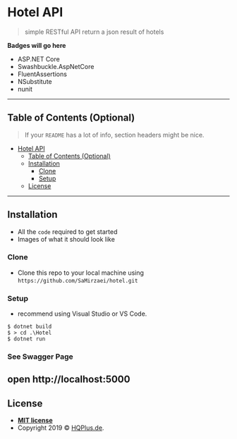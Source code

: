 # Hotel API

> simple RESTful API return a json result of hotels 

**Badges will go here**

- ASP.NET Core
- Swashbuckle.AspNetCore
- FluentAssertions
- NSubstitute
- nunit

---

## Table of Contents (Optional)

> If your `README` has a lot of info, section headers might be nice.

- [Hotel API](#hotel-api)
  - [Table of Contents (Optional)](#table-of-contents-optional)
  - [Installation](#installation)
    - [Clone](#clone)
    - [Setup](#setup)
  - [License](#license)


---

## Installation

- All the `code` required to get started
- Images of what it should look like

### Clone

- Clone this repo to your local machine using `https://github.com/SaMirzaei/hotel.git`

### Setup

- recommend using Visual Studio or VS Code.

```shell
$ dotnet build
$ > cd .\Hotel
$ dotnet run
```
### See Swagger Page

open http://localhost:5000
---

## License

- **[MIT license](http://opensource.org/licenses/mit-license.php)**
- Copyright 2019 © <a href="https://www.hqplus.de" target="_blank">HQPlus.de</a>.